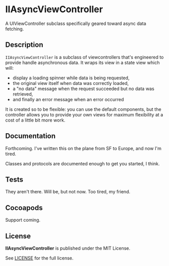 # IIAsyncViewController

A UIViewController subclass specifically geared toward async data fetching.

## Description

`IIAsyncViewController` is a subclass of viewcontrollers that's engineered to provide  handle asynchronous data. It wraps its view in a state view which will:

* display a loading spinner while data is being requested,
* the original view itself when data was correctly loaded,
* a "no data" message when the request succeeded but no data was retrieved,
* and finally an error message when an error occurred

It is created so to be flexible: you can use the default components, but the controller allows you to provide your own views for maximum flexibility at a cost of a little bit more work.

## Documentation

Forthcoming. I've written this on the plane from SF to Europe, and now I'm tired.

Classes and protocols are documented enough to get you started, I think.

## Tests

They aren't there. Will be, but not now. Too tired, my friend.

## Cocoapods

Support coming.

## License

**IIAsyncViewController** is published under the MIT License.

See [LICENSE](LICENSE) for the full license.
